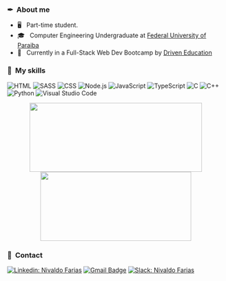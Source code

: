 <h3> ✒ &nbsp;About me </h3>

- 🖥 &nbsp; Part-time student.  
- 🎓 &nbsp; Computer Engineering Undergraduate at <a href="https://www.ufpb.br/">Federal University of Paraiba</a>
- 🔬 &nbsp; Currently in a Full-Stack Web Dev Bootcamp by <a href="driven.com.br">Driven Education</a>

<h3>🎨 &nbsp;My skills</h3>

  ![HTML](https://img.shields.io/badge/HTML-333333?style=flat&logo=html5&logoColor=D84012)
  ![SASS](https://img.shields.io/badge/SASS-333333?style=flat&logo=sass&logoColor=CC6699)
  ![CSS](https://img.shields.io/badge/CSS-333333?&style=flat&logo=css3&logoColor=006EB4)
  ![Node.js](https://img.shields.io/badge/Node.js-333333?style=flat&logo=node.js&logoColor=68853D)
  ![JavaScript](https://img.shields.io/badge/JavaScript-333333?style=flat&logo=javascript&logoColor=EAD41C)
  ![TypeScript](https://img.shields.io/badge/TypeScript-333333?style=flat&logo=typescript&logoColor=2F72BC)
  ![C](https://img.shields.io/badge/C-333333?style=flat&logo=c&logoColor=00599C)
  ![C++](https://img.shields.io/badge/-C++-333333?style=flat&logo=C%2B%2B&logoColor=00599C)
  ![Python](https://img.shields.io/badge/-Python-333333?style=flat&logo=python&logoColor=yellow)
  ![Visual Studio Code](https://img.shields.io/badge/-Visual%20Studio%20Code-333333?style=flat&logo=visual-studio-code&logoColor=007ACC)

<p align="center">
<img src="https://github-readme-stats.vercel.app/api/wakatime?username=Nivaldo&theme=tokyonight&show_icons=true&layout=default&langs_count=4" height="160px", width="400px" />
<img src="https://github-readme-stats.vercel.app/api?username=NivaldoFarias&theme=tokyonight&custom_title=Github Stats&include_all_commits=true&count_private=true&cache_seconds=4600" height="160px", width="350px" />
</p>

<h3> 📜 &nbsp;Contact</h3> 

[![Linkedin: Nivaldo Farias](https://img.shields.io/badge/-Linkedin-blue?style=flat&logo=Linkedin&logoColor=white&link=https://www.linkedin.com/in/nivaldofarias)](https://www.linkedin.com/in/nivaldofarias)
[![Gmail Badge](https://img.shields.io/badge/-Gmail-D14836?style=flat&logo=gmail&logoColor=white&link=mailto:badivia.f@gmail.com)](mailto:badivia.f@gmail.com)
[![Slack: Nivaldo Farias](https://img.shields.io/badge/Slack-4A154B?style=flat&logo=slack&logoColor=white&link=https://driventurmas.slack.com/team/U02T6V2D8D8)](https://driventurmas.slack.com/team/U02T6V2D8D8)
         
